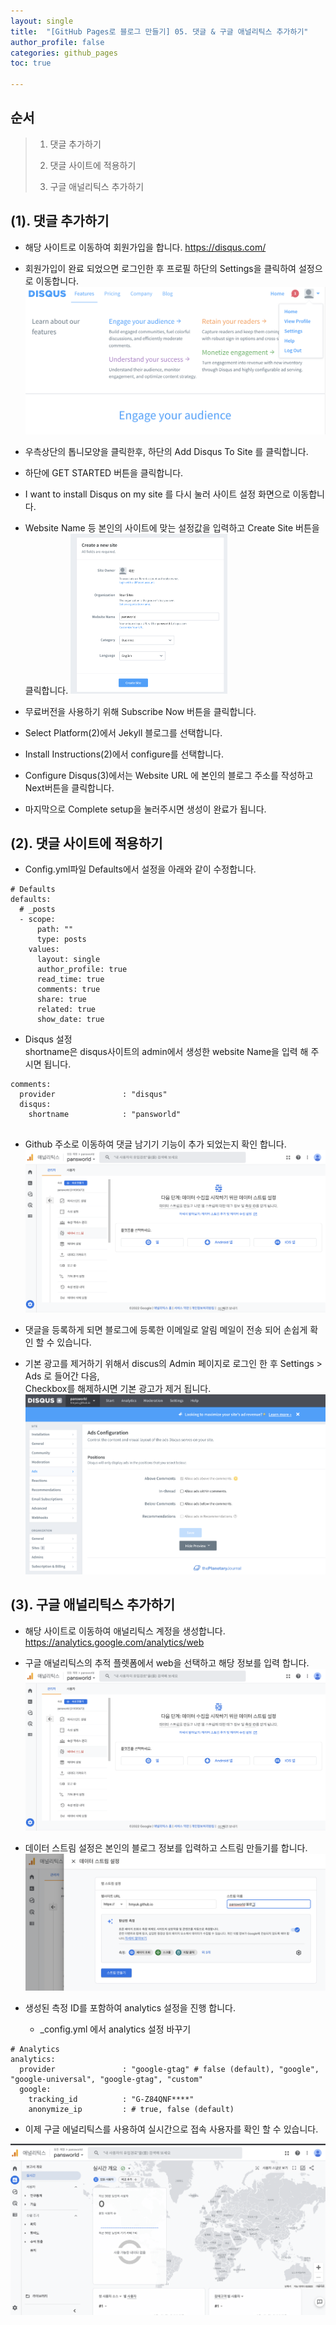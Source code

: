 ```yaml
---
layout: single
title:  "[GitHub Pages로 블로그 만들기] 05. 댓글 & 구글 애널리틱스 추가하기"
author_profile: false
categories: github_pages
toc: true

---
```


## 순서

>1. 댓글 추가하기
>
>2. 댓글 사이트에 적용하기
>
>3. 구글 애널리틱스 추가하기



## (1). 댓글 추가하기

- 해당 사이트로 이동하여 회원가입을 합니다.
  https://disqus.com/
- 회원가입이 완료 되었으면 로그인한 후 프로필 하단의 Settings을 클릭하여 설정으로 이동합니다.
  ![git_04_01](../images/2022-06-14-git_05/git_04_01.png)

- 우측상단의 톱니모양을 클릭한후, 하단의 Add Disqus To Site 를 클릭합니다.
-  하단에 GET STARTED 버튼을 클릭합니다.
- I want to install Disqus on my site 를 다시 눌러 사이트 설정 화면으로 이동합니다.
- Website Name 등 본인의 사이트에 맞는 설정값을 입력하고 Create Site 버튼을 클릭합니다.
  <img src="../images/2022-06-14-git_05/git_04_02.png" alt="git_04_02" style="zoom:25%;" />

- 무료버전을 사용하기 위해 Subscribe Now 버튼을 클릭합니다.
- Select Platform(2)에서 Jekyll 블로그를 선택합니다.
- Install Instructions(2)에서 configure를 선택합니다.
- Configure Disqus(3)에서는 Website URL 에 본인의 블로그 주소를 작성하고 Next버튼을 클릭합니다.
- 마지막으로 Complete setup을 눌러주시면 생성이 완료가 됩니다.



## (2). 댓글 사이트에 적용하기

- Config.yml파일 Defaults에서 설정을 아래와 같이 수정합니다.

```
# Defaults
defaults:
  # _posts
  - scope:
      path: ""
      type: posts
    values:
      layout: single
      author_profile: true
      read_time: true
      comments: true
      share: true
      related: true
      show_date: true
```



- Disqus 설정  
  shortname은 disqus사이트의 admin에서 생성한 website Name을 입력 해 주시면 됩니다.

```
comments:
  provider               : "disqus" 
  disqus:
    shortname            : "pansworld" 
 
```

  

- Github 주소로 이동하여 댓글 남기기 기능이 추가 되었는지 확인 합니다.
  ![git_04_03](../images/2022-06-14-git_05/git_04_05.png)

- 댓글을 등록하게 되면 블로그에 등록한 이메일로 알림 메일이 전송 되어 손쉽게 확인 할 수 있습니다.

- 기본 광고를 제거하기 위해서 discus의 Admin 페이지로 로그인 한 후 Settings > Ads 로 들어간 다음,  
   Checkbox를 해제하시면 기본 광고가 제거 됩니다.
  ![git_04_04](../images/2022-06-14-git_05/git_04_04.png)



## (3). 구글 애널리틱스 추가하기

- 해당 사이트로 이동하여 애널리틱스 계정을 생성합니다.  
  https://analytics.google.com/analytics/web

- 구글 애널리틱스의 추적 플렛폼에서 web을 선택하고 해당 정보를 입력 합니다.![git_04_05](../images/2022-06-14-git_05/git_04_05.png)

  

- 데이터 스트림 설정은 본인의 블로그 정보를 입력하고 스트림 만들기를 합니다.
  ![git_04_06](../images/2022-06-14-git_05/git_04_06.png)

- 생성된 측정 ID를 포함하여 analytics 설정을 진행 합니다.

  - _config.yml 에서 analytics 설정 바꾸기

```
# Analytics
analytics:
  provider               : "google-gtag" # false (default), "google", "google-universal", "google-gtag", "custom"
  google:
    tracking_id          : "G-Z84QNF****"
    anonymize_ip         : # true, false (default)
```



- 이제 구글 에널리틱스를 사용하여 실시간으로 접속 사용자를 확인 할 수 있습니다.

![git_04_07](../images/2022-06-14-git_05/git_04_07.png)